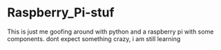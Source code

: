 # Raspberry_Pi-stuf
This is just me goofing around with python and a raspberry pi with some components. dont expect something crazy, i am still learning
